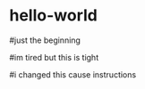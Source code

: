 # hello-world
#just the beginning 


#im tired but this is tight

#i changed this cause instructions
